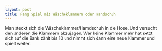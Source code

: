 ```yaml
---
layout: post
title: Fang Spiel mit Wäscheklammern oder Handschuh
---
```


Man steckt sich die Wäscheklammer/Hamdschuh in die Hose. Und versucht den anderen die Klammern abzujagen. 
Wer keine Klammer mehr hat setzt sich auf die Bank zählt bis 10 und nimmt sich dann eine neue Klammer und spielt weiter. 